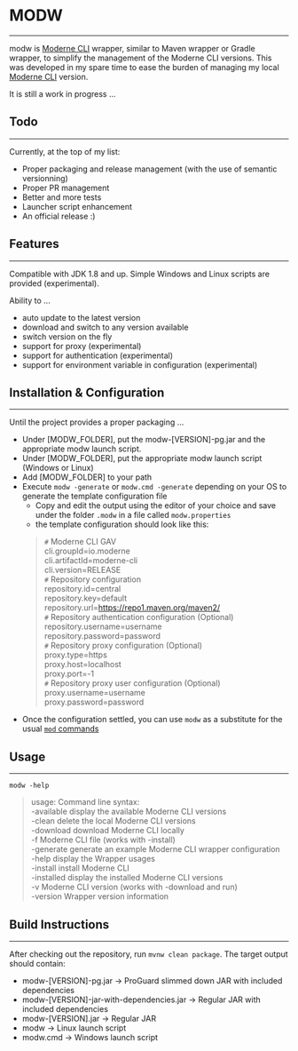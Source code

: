# MODW
---

modw is [Moderne CLI](https://docs.moderne.io/user-documentation/moderne-cli) wrapper, similar to Maven wrapper or
Gradle wrapper, to simplify the management of the Moderne CLI versions.
This was developed in my spare time to ease the burden of managing my
local [Moderne CLI](https://docs.moderne.io/user-documentation/moderne-cli) version.

It is still a work in progress ...

## Todo

---
Currently, at the top of my list:

- Proper packaging and release management (with the use of semantic versionning)
- Proper PR management
- Better and more tests
- Launcher script enhancement
- An official release :)

## Features

---

Compatible with JDK 1.8 and up.
Simple Windows and Linux scripts are provided (experimental).

Ability to ...

- auto update to the latest version
- download and switch to any version available
- switch version on the fly
- support for proxy (experimental)
- support for authentication (experimental)
- support for environment variable in configuration (experimental)

## Installation & Configuration

---
Until the project provides a proper packaging ...

- Under [MODW_FOLDER], put the modw-[VERSION]-pg.jar and the appropriate modw launch script.
- Under [MODW_FOLDER], put the appropriate modw launch script (Windows or Linux)
- Add [MODW_FOLDER] to your path
- Execute `modw -generate` or  `modw.cmd -generate` depending on your OS to generate the template configuration file
    - Copy and edit the output using the editor of your choice and save under the folder `.modw` in a file called
      `modw.properties`
    - the template configuration should look like this:
  > `#` Moderne CLI GAV <br>
  cli.groupId=io.moderne <br>
  cli.artifactId=moderne-cli <br>
  cli.version=RELEASE <br>
  `#` Repository configuration <br>
  repository.id=central <br>
  repository.key=default <br>
  repository.url=https://repo1.maven.org/maven2/ <br>
  `#` Repository authentication configuration (Optional) <br>
  repository.username=username <br>
  repository.password=password <br>
  `#` Repository proxy configuration (Optional) <br>
  proxy.type=https <br>
  proxy.host=localhost <br>
  proxy.port=-1 <br>
  `#` Repository proxy user configuration (Optional) <br>
  proxy.username=username <br>
  proxy.password=password <br>
- Once the configuration settled, you can use `modw` as a substitute for the usual [
  `mod` commands](https://docs.moderne.io/user-documentation/moderne-cli/cli-reference)

## Usage

---
`modw -help`
> usage: Command line syntax: <br>
> -available display the available Moderne CLI versions<br>
> -clean delete the local Moderne CLI versions<br>
> -download download Moderne CLI locally<br>
> -f <file>      Moderne CLI file (works with -install)<br>
> -generate generate an example Moderne CLI wrapper configuration<br>
> -help display the Wrapper usages<br>
> -install install Moderne CLI<br>
> -installed display the installed Moderne CLI versions<br>
> -v <version>   Moderne CLI version (works with -download and run)<br>
> -version Wrapper version information<br>

## Build Instructions

---
After checking out the repository, run `mvnw clean package`. The target output should contain:

- modw-[VERSION]-pg.jar &rarr; ProGuard slimmed down JAR with included dependencies
- modw-[VERSION]-jar-with-dependencies.jar &rarr; Regular JAR with included dependencies
- modw-[VERSION].jar &rarr; Regular JAR
- modw &rarr; Linux launch script
- modw.cmd &rarr; Windows launch script

